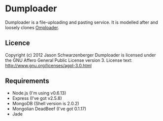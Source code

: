 Dumploader
=======

Dumploader is a file-uploading and pasting service.
It is modelled after and loosely clones [Omploader](http://omploader.org/).

Licence
-------
Copyright (c) 2012 Jason Schwarzenberger
Dumploader is licensed under the GNU Affero General Public License version 3.
License text: http://www.gnu.org/licenses/agpl-3.0.html

Requirements
------------
* Node.js (I'm using v0.6.13)
* Express (I've got v2.5.8)
* MongoDB (Shell version is 2.0.2)
* Mongolian DeadBeef (I've got 0.1.17)
* Jade